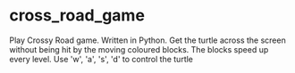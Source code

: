 # cross_road_game
Play Crossy Road game. Written in Python. 
Get the turtle across the screen without being hit by the moving coloured blocks. 
The blocks speed up every level.
Use 'w', 'a', 's', 'd' to control the turtle

